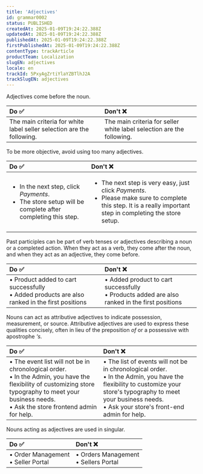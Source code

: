 ```yaml
---
title: 'Adjectives'
id: grammar0002
status: PUBLISHED
createdAt: 2025-01-09T19:24:22.388Z
updatedAt: 2025-01-09T19:24:22.388Z
publishedAt: 2025-01-09T19:24:22.388Z
firstPublishedAt: 2025-01-09T19:24:22.388Z
contentType: trackArticle
productTeam: Localization
slugEN: adjectives
locale: en
trackId: 5PxyAgZrtiYlaYZBTlhJ2A
trackSlugEN: adjectives
---
```


Adjectives come before the noun.

| Do ✅ | Don't ❌ |
| :--------- | :------------ |
| The main criteria for white label seller selection are the following. | The main criteria for seller white label selection are the following. |

To be more objective, avoid using too many adjectives.

| Do ✅ | Don't ❌ |
| :--------- | :------------ |
| <ul><li>In the next step, click <i>Payments</i>.</li><li>The store setup will be complete after completing this step.</li></ul>    | <ul><li>The next step is very easy, just click <i>Payments</i>.</li><li>Please make sure to complete this step. It is a really important step in completing the store setup.</li></ul> |

Past participles can be part of verb tenses or adjectives describing a noun or a completed action. When they act as a verb, they come after the noun, and when they act as an adjective, they come before.

| Do ✅ | Don't ❌ |
| :--------- | :------------ |
| • Product added to cart successfully <br> • Added products are also ranked in the first positions | • Added product to cart successfully <br> • Products added are also ranked in the first positions |

Nouns can act as attributive adjectives to indicate possession, measurement, or source. Attributive adjectives are used to express these qualities concisely, often in lieu of the preposition *of* or a possessive with apostrophe *‘s.*

| Do ✅ | Don't ❌ |
| :--------- | :------------ |
| • The event list will not be in chronological order. <br> • In the Admin, you have the flexibility of customizing store typography to meet your business needs. <br> • Ask the store frontend admin for help. | • The list of events will not be in chronological order. <br> • In the Admin, you have the flexibility to customize your store's typography to meet your business needs. <br> • Ask your store's front-end admin for help. |

Nouns acting as adjectives are used in singular.

| Do ✅ | Don't ❌ |
| :-------- | :------------ |
| • Order Management <br> • Seller Portal | • Orders Management <br> • Sellers Portal |
